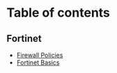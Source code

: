 # Table of contents

## Fortinet

* [Firewall Policies](README.md)
* [Fortinet Basics](fortinet/fortinet-basics.md)
